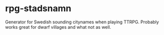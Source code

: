 # rpg-stadsnamn
Generator for Swedish sounding citynames when playing TTRPG.
Probably works great for dwarf villages and what not as well.
